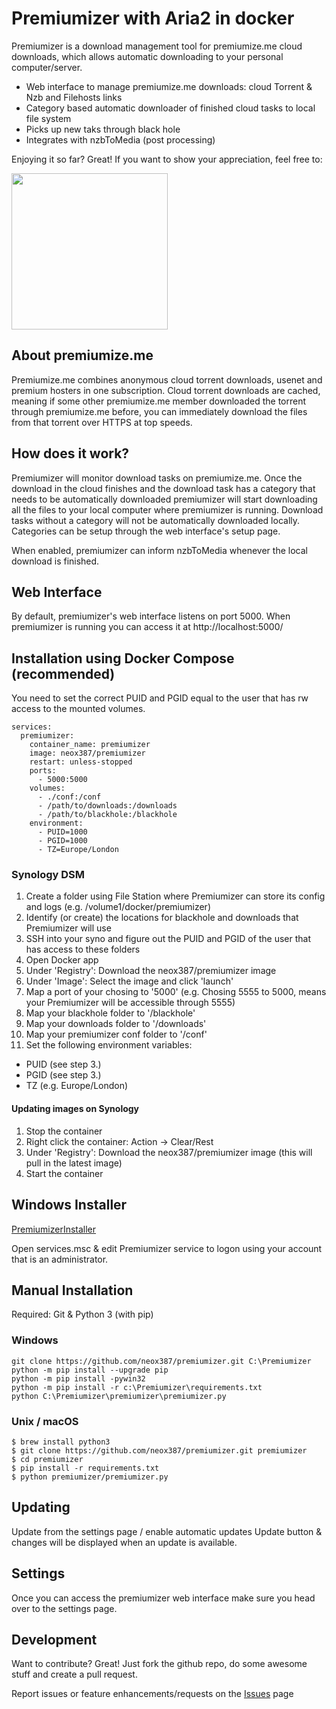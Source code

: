 # Premiumizer with Aria2 in docker

Premiumizer is a download management tool for premiumize.me cloud downloads, which allows automatic downloading to your personal computer/server.

- Web interface to manage premiumize.me downloads: cloud Torrent & Nzb and Filehosts links
- Category based automatic downloader of finished cloud tasks to local file system
- Picks up new taks through black hole
- Integrates with nzbToMedia (post processing)

Enjoying it so far? Great! If you want to show your appreciation, feel free to:

<a href="https://Ko-fi.com/premiumizer"><img src="https://uploads-ssl.webflow.com/5c14e387dab576fe667689cf/5cbed8a4ae2b88347c06c923_BuyMeACoffee_blue-p-500.png" width="250px"></a>

## About premiumize.me

Premiumize.me combines anonymous cloud torrent downloads, usenet and premium hosters in one subscription. Cloud torrent downloads are cached, meaning if some other premiumize.me member downloaded the torrent through premiumize.me before, you can immediately download the files from that torrent over HTTPS at top speeds.


## How does it work?

Premiumizer will monitor download tasks on premiumize.me.
Once the download in the cloud finishes and the download task has a category that needs to be automatically downloaded premiumizer will start downloading all the files to your local computer where premiumizer is running. Download tasks without a category will not be automatically downloaded locally. Categories can be setup through the web interface's setup page.

When enabled, premiumizer can inform nzbToMedia whenever the local download is finished.

## Web Interface

By default, premiumizer's web interface listens on port 5000.
When premiumizer is running you can access it at http://localhost:5000/

## Installation using Docker Compose (recommended)

You need to set the correct PUID and PGID equal to the user that has rw access to the mounted volumes.

```shell
services:
  premiumizer:
    container_name: premiumizer
    image: neox387/premiumizer
    restart: unless-stopped
    ports:
      - 5000:5000
    volumes:
      - ./conf:/conf
      - /path/to/downloads:/downloads
      - /path/to/blackhole:/blackhole
    environment:
      - PUID=1000
      - PGID=1000
      - TZ=Europe/London

```

### Synology DSM

1. Create a folder using File Station where Premiumizer can store its config and logs (e.g. /volume1/docker/premiumizer)
2. Identify (or create) the locations for blackhole and downloads that Premiumizer will use
3. SSH into your syno and figure out the PUID and PGID of the user that has access to these folders
4. Open Docker app
5. Under 'Registry': Download the neox387/premiumizer image
6. Under 'Image': Select the image and click 'launch'
7. Map a port of your chosing to '5000' (e.g. Chosing 5555 to 5000, means your Premiumizer will be accessible through 5555)
8. Map your blackhole folder to '/blackhole'
9. Map your downloads folder to '/downloads'
10. Map your premiumizer conf folder to '/conf'
11. Set the following environment variables:

- PUID (see step 3.)
- PGID (see step 3.)
- TZ (e.g. Europe/London)

#### Updating images on Synology

1. Stop the container
2. Right click the container: Action -> Clear/Rest
3. Under 'Registry': Download the neox387/premiumizer image (this will pull in the latest image)
4. Start the container

## Windows Installer

[PremiumizerInstaller](https://github.com/neox387/PremiumizerInstaller/releases)

Open services.msc & edit Premiumizer service to logon using your account that is an administrator.

## Manual Installation

Required: Git & Python 3 (with pip)

### Windows

```shell
git clone https://github.com/neox387/premiumizer.git C:\Premiumizer
python -m pip install --upgrade pip
python -m pip install -pywin32
python -m pip install -r c:\Premiumizer\requirements.txt
python C:\Premiumizer\premiumizer\premiumizer.py
```

### Unix / macOS

```shell
$ brew install python3
$ git clone https://github.com/neox387/premiumizer.git premiumizer
$ cd premiumizer
$ pip install -r requirements.txt
$ python premiumizer/premiumizer.py
```

## Updating

Update from the settings page / enable automatic updates
Update button & changes will be displayed when an update is available.

## Settings

Once you can access the premiumizer web interface make sure you head over to the settings page.

## Development

Want to contribute? Great!
Just fork the github repo, do some awesome stuff and create a pull request.

Report issues or feature enhancements/requests on the [Issues](https://github.com/neox387/premiumizer/issues) page
